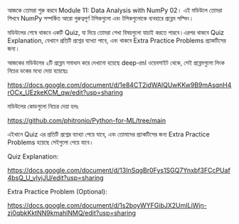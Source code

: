 আজকে তোমরা শুরু করবে Module 11: Data Analysis with NumPy 02। এই মডিউলে তোমরা শিখবে NumPy সম্পর্কিত আরো গুরুত্বপূর্ণ টপিকগুলো এবং টপিকগুলোকে ব্যবহারে প্রব্লেম সল্ভিং।



মডিউলের শেষে থাকবে একটি Quiz, যা দিয়ে তোমরা শেখা বিষয়গুলো যাচাই করতে পারবে।এরপর থাকবে Quiz Explanation, যেখানে প্রতিটি প্রশ্নের ব্যাখ্যা পাবে, এবং থাকবে Extra Practice Problems প্র্যাকটিসের জন্য।



আজকের মডিউলের ২টি প্রব্লেম সমাধান করে দেখানো হয়েছে deep-ml ওয়েবসাইট থেকে, সেই প্রব্লেমগুলো লিংক নিচের ডকের মধ্যে দেয়া হয়েছেঃ

https://docs.google.com/document/d/1e84CT2idWAlQUwKKw9B9mAsqnH4rOCx_UEzkeKCM_qw/edit?usp=sharing



মডিউলের কোডগুলো নিচের দেয়া হলঃ

https://github.com/phitronio/Python-for-ML/tree/main




এইখানে Quiz এর প্রতিটি প্রশ্নের ব্যাখ্যা পেয়ে যাবে, এবং তোমাদের প্র্যাকটিসের জন্য Extra Practice Problems হয়েছে সেইগুলো পেয়ে যাবে।



Quiz Explanation:

https://docs.google.com/document/d/13InSqgBr0Fys1SGQ7Ynxbf3FCcPUaf4bsQ_U_vIyjJU/edit?usp=sharing



Extra Practice Problem (Optional):

https://docs.google.com/document/d/1s2boyWYFGibJX2UmILiWjn-zj0qbkKktNN9kmahlNMQ/edit?usp=sharing


